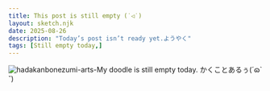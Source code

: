 ```yaml
---
title: This post is still empty (˙◁˙)
layout: sketch.njk
date: 2025-08-26
description: "Today’s post isn’t ready yet.ようやく"
tags: [Still empty today,]
---
```


![hadakanbonezumi-arts-My doodle is still empty today.](/images/post-still.png)
かくことあるぅ(´ɷ` ˘)


